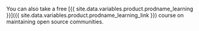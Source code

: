 You can also take a free [{{ site.data.variables.product.prodname_learning }}]({{ site.data.variables.product.prodname_learning_link }}) course on maintaining open source communities.
